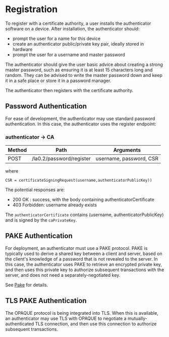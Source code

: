 # Registration

To register with a certificate authority, a user installs the authenticator
software on a device. After installation, the authenticator should:

- prompt the user for a name for this device
- create an authenticator public/private key pair, ideally stored in hardware
- prompt the user for a username and master password

The authenticator should give the user basic advice about creating a strong
master password, such as ensuring it is at least 15 characters long and random.
They can be advised to write the master password down and keep it in a safe
place or store it in a password manager.

The authenticator then registers with the certificate authority.

## Password Authentication

For ease of development, the authenticator may use standard password
authentication. In this case, the authenticator uses the register endpoint:

### authenticator -> CA

| Method | Path                     | Arguments               |
| ------ | ------------------------ | ----------------------- |
| POST   | /la0.2/password/register | username, password, CSR |

where

```
CSR = certificateSigningRequest(username,authenticatorPublicKey))
```

The potential responses are:

- 200 OK : success, with the body containing authenticatorCertificate
- 403 Forbidden: username already exists

The `authenticatorCertificate` contains (username, authenticatorPublicKey) and
is signed by the `caPrivateKey`.

## PAKE Authentication

For deployment, an authenticator must use a PAKE protocol. PAKE is typically
used to derive a shared key between a client and server, based on the client's
knowledge of a password that is not revealed to the server. In this case, the
authenticator uses PAKE to retrieve an encrypted private key, and then uses this
private key to authorize subsequent transactions with the server, and does not
need a separately-negotiated key.

See [Pake](./pake.md) for details.

## TLS PAKE Authentication

The OPAQUE protocol is being integrated into TLS. When this is available, an
authenticator may use TLS with OPAQUE to negotiate a mutually-authenticated TLS
connection, and then use this connection to authorize subsequent transactions.
